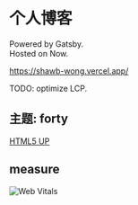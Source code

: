 # 个人博客
Powered by Gatsby.  
Hosted on Now.

https://shawb-wong.vercel.app/

TODO: optimize LCP.

## 主题: forty

[HTML5 UP](https://html5up.net/forty)

## measure


![Web Vitals](https://2img.net/h/i968.photobucket.com/albums/ae170/laughingjacky/Blog%20Assets%202020/measure_zpsob6zbgkq.png)
